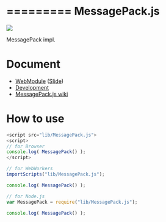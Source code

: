=========
MessagePack.js
=========

![](https://travis-ci.org/uupaa/MessagePack.js.png)

MessagePack impl.

# Document

- [WebModule](https://github.com/uupaa/WebModule) ([Slide](http://uupaa.github.io/Slide/slide/WebModule/index.html))
- [Development](https://github.com/uupaa/WebModule/wiki/Development)
- [MessagePack.js wiki](https://github.com/uupaa/MessagePack.js/wiki/MessagePack)


# How to use

```js
<script src="lib/MessagePack.js">
<script>
// for Browser
console.log( MessagePack() );
</script>
```

```js
// for WebWorkers
importScripts("lib/MessagePack.js");

console.log( MessagePack() );
```

```js
// for Node.js
var MessagePack = require("lib/MessagePack.js");

console.log( MessagePack() );
```

